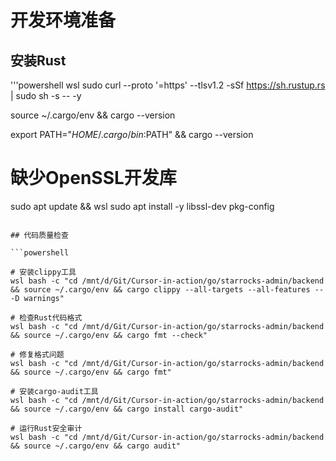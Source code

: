 # 开发环境准备

## 安装Rust
'''powershell
wsl
sudo curl --proto '=https' --tlsv1.2 -sSf https://sh.rustup.rs | sudo sh -s -- -y

source ~/.cargo/env && cargo --version

export PATH="$HOME/.cargo/bin:$PATH" && cargo --version

# 缺少OpenSSL开发库
sudo apt update && wsl sudo apt install -y libssl-dev pkg-config
```

## 代码质量检查

```powershell

# 安装clippy工具
wsl bash -c "cd /mnt/d/Git/Cursor-in-action/go/starrocks-admin/backend && source ~/.cargo/env && cargo clippy --all-targets --all-features -- -D warnings"

# 检查Rust代码格式
wsl bash -c "cd /mnt/d/Git/Cursor-in-action/go/starrocks-admin/backend && source ~/.cargo/env && cargo fmt --check"

# 修复格式问题
wsl bash -c "cd /mnt/d/Git/Cursor-in-action/go/starrocks-admin/backend && source ~/.cargo/env && cargo fmt"

# 安装cargo-audit工具
wsl bash -c "cd /mnt/d/Git/Cursor-in-action/go/starrocks-admin/backend && source ~/.cargo/env && cargo install cargo-audit"

# 运行Rust安全审计
wsl bash -c "cd /mnt/d/Git/Cursor-in-action/go/starrocks-admin/backend && source ~/.cargo/env && cargo audit"

```